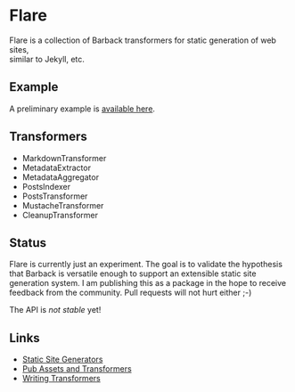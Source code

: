Flare
=====

Flare is a collection of Barback transformers for static generation of web sites,  
similar to Jekyll, etc.


Example
-------

A preliminary example is [available here](https://github.com/gmosx/dart-flare_example).


Transformers
------------

* MarkdownTransformer
* MetadataExtractor
* MetadataAggregator
* PostsIndexer
* PostsTransformer
* MustacheTransformer
* CleanupTransformer


Status
------

Flare is currently just an experiment. The goal is to validate the hypothesis
that Barback is versatile enough to support an extensible static site generation
system. I am publishing this as a package in the hope to receive feedback 
from the community. Pull requests will not hurt either ;-)

The API is *not stable* yet!
 
 
Links
-----

* [Static Site Generators](http://staticsitegenerators.net/)
* [Pub Assets and Transformers](https://www.dartlang.org/tools/pub/assets-and-transformers.html)
* [Writing Transformers](https://www.dartlang.org/tools/pub/transformers/examples/)